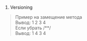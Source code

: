 1. Versioning   
> Пример на замещение метода  
Вывод: 1 2 3 4  
Если убрать /**/  
Вывод: 1 4 3 4

